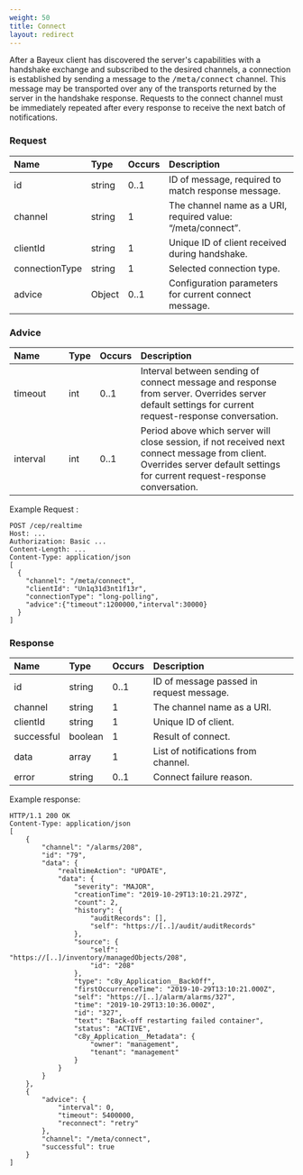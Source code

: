 ```yaml
---
weight: 50
title: Connect
layout: redirect
---
```


After a Bayeux client has discovered the server's capabilities with a handshake exchange and subscribed to the desired channels, a connection is established by sending a message to the <kbd>/meta/connect</kbd> channel. This message may be transported over any of the transports returned by the server in the handshake response. Requests to the connect channel must be immediately repeated after every response to receive the next batch of notifications.

### Request

<table>
<colgroup>
<col style="width: 20%;">
<col style="width: 10%;">
<col style="width: 10%;">
<col style="width: 60%;">
</colgroup>
<thead>
<tr>
<th align="left">Name</th>
<th align="left">Type</th>
<th align="left">Occurs</th>
<th align="left">Description</th>
</tr>
</thead>
<tbody>
<tr>
<td align="left">id</td>
<td align="left">string</td>
<td align="left">0..1</td>
<td align="left">ID of message, required to match response message.</td>
</tr>
<tr>
<td align="left">channel</td>
<td align="left">string</td>
<td align="left">1</td>
<td align="left">The channel name as a URI, required value: “/meta/connect”.</td>
</tr>
<tr>
<td align="left">clientId</td>
<td align="left">string</td>
<td align="left">1</td>
<td align="left">Unique ID of client received during handshake.</td>
</tr>
<tr>
<td align="left">connectionType</td>
<td align="left">string</td>
<td align="left">1</td>
<td align="left">Selected connection type.</td>
</tr>
<tr>
<td align="left">advice</td>
<td align="left">Object</td>
<td align="left">0..1</td>
<td align="left">Configuration parameters for current connect message.</td>
</tr>
</tbody>
</table>

### Advice

<table>
<colgroup>
<col style="width: 20%;">
<col style="width: 10%;">
<col style="width: 10%;">
<col style="width: 60%;">
</colgroup>
<thead>
<tr>
<th align="left">Name</th>
<th align="left">Type</th>
<th align="left">Occurs</th>
<th align="left">Description</th>
</tr>
</thead>
<tbody>
<tr>
<td align="left">timeout</td>
<td align="left">int</td>
<td align="left">0..1</td>
<td align="left">Interval between sending of connect message and response from server. Overrides server default settings for current request-response conversation.</td>
</tr>
<tr>
<td align="left">interval</td>
<td align="left">int</td>
<td align="left">0..1</td>
<td align="left">Period above which server will close session, if not received next connect message from client. Overrides server default settings for current request-response conversation.</td>
</tr>
</tbody>
</table>

Example Request :

```http
POST /cep/realtime
Host: ...
Authorization: Basic ...
Content-Length: ...
Content-Type: application/json
[
  {
    "channel": "/meta/connect",
    "clientId": "Un1q31d3nt1f13r",
    "connectionType": "long-polling",
    "advice":{"timeout":1200000,"interval":30000}
  }
]
```

### Response

|Name|Type|Occurs|Description|
|:---|:---|:-----|:----------|
|id|string|0..1|ID of message passed in request message.|
|channel|string|1|The channel name as a URI.|
|clientId|string|1|Unique ID of client.|
|successful|boolean|1|Result of connect.|
|data|array|1|List of notifications from channel.|
|error|string|0..1|Connect failure reason.|

Example response:

```http
HTTP/1.1 200 OK
Content-Type: application/json
[
    {
        "channel": "/alarms/208",
        "id": "79",
        "data": {
            "realtimeAction": "UPDATE",
            "data": {
                "severity": "MAJOR",
                "creationTime": "2019-10-29T13:10:21.297Z",
                "count": 2,
                "history": {
                    "auditRecords": [],
                    "self": "https://[..]/audit/auditRecords"
                },
                "source": {
                    "self": "https://[..]/inventory/managedObjects/208",
                    "id": "208"
                },
                "type": "c8y_Application__BackOff",
                "firstOccurrenceTime": "2019-10-29T13:10:21.000Z",
                "self": "https://[..]/alarm/alarms/327",
                "time": "2019-10-29T13:10:36.000Z",
                "id": "327",
                "text": "Back-off restarting failed container",
                "status": "ACTIVE",
                "c8y_Application__Metadata": {
                    "owner": "management",
                    "tenant": "management"
                }
            }
        }
    },
    {
        "advice": {
            "interval": 0,
            "timeout": 5400000,
            "reconnect": "retry"
        },
        "channel": "/meta/connect",
        "successful": true
    }
]
```
